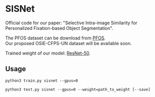# SISNet
Official code for our paper: "Selective Intra-image Similarity for Personalized Fixation-based Object Segmentation".

The PFOS dataset can be download from [PFOS](https://github.com/MathLee/OLBPNet4PFOS).  
Our proposed OSIE-CFPS-UN dataset will be available soon.

Trained weight of our model: [ResNet-50](https://drive.google.com/file/d/1Mak3wFK1IK_73ZDGs0XWa-JYszLY-6RQ/view?usp=sharing).

## Usage

 ```
 python3 train.py sisnet --gpus=0
 
 python3 test.py sisnet --gpus=0 --weight=path_to_weight [--save]
 ```
 
 
